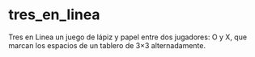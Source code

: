 # tres_en_linea
Tres en Linea un juego de lápiz y papel entre dos jugadores: O y X, que marcan los espacios de un tablero de 3×3 alternadamente.
